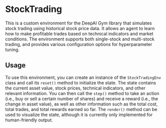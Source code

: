 # StockTrading

This is a custom environment for the DeepAI Gym library that simulates stock trading using historical stock price data. It allows an agent to learn how to make profitable trades based on technical indicators and market conditions. The environment supports both single-stock and multi-stock trading, and provides various configuration options for hyperparameter tuning.

## Usage

To use this environment, you can create an instance of the `StockTradingEnv` class and call its `reset()` method to initialize the state. The state contains the current asset value, stock prices, technical indicators, and other relevant information. You can then call the `step()` method to take an action (i.e., buy or sell a certain number of shares) and receive a reward (i.e., the change in asset value), as well as other information such as the total cost, total trades, and total rewards earned so far. The `render()` method can be used to visualize the state, although it is currently only implemented for human-friendly output.
